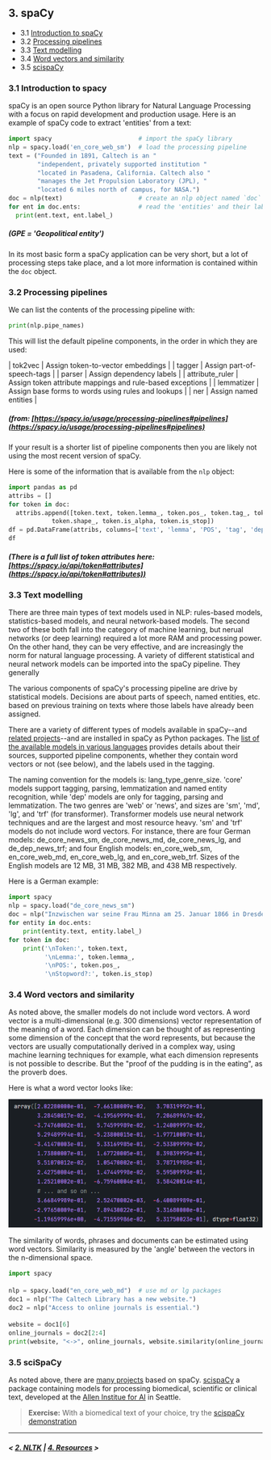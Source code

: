 ## 3. spaCy

- 3.1 [Introduction to spaCy](#spacy)
- 3.2 [Processing pipelines](#pipe)
- 3.3 [Text modelling](#model)
- 3.4 [Word vectors and similarity](#vec)
- 3.5 [scispaCy](#sci)

### <a name='spacy'/>3.1 Introduction to spacy

spaCy is an open source Python library for Natural Language Processing with a focus on rapid development 
and production usage. Here is an example of spaCy code to extract 'entities' from a text:

```python
import spacy                        # import the spaCy library
nlp = spacy.load('en_core_web_sm')  # load the processing pipeline
text = ("Founded in 1891, Caltech is an "
        "independent, privately supported institution "
        "located in Pasadena, California. Caltech also "
        "manages the Jet Propulsion Laboratory (JPL), "
        "located 6 miles north of campus, for NASA.")
doc = nlp(text)                     # create an nlp object named `doc`
for ent in doc.ents:                # read the 'entities' and their labels, from `doc`
  print(ent.text, ent.label_)
```
##### (GPE = 'Geopolitical entity')

In its most basic form a spaCy application can be very short, but a lot of processing steps take place,
and a lot more information is contained within the `doc` object.

### <a name='pipe'/>3.2 Processing pipelines

We can list the contents of the processing pipeline with:

```python
print(nlp.pipe_names)
```

This will list the default pipeline components, in the order in which they are used:

| tok2vec | Assign token-to-vector embeddings |
| tagger | Assign part-of-speech-tags |
| parser | Assign dependency labels |
| attribute_ruler | Assign token attribute mappings and rule-based exceptions |
| lemmatizer | Assign base forms to words using rules and lookups |
| ner | Assign named entities |

##### (from: [https://spacy.io/usage/processing-pipelines#pipelines](https://spacy.io/usage/processing-pipelines#pipelines)

If your result is a shorter list of pipeline components then you are likely not using the most recent version of spaCy.

Here is some of the information that is available from the `nlp` object:

```python
import pandas as pd
attribs = []
for token in doc:
  attribs.append([token.text, token.lemma_, token.pos_, token.tag_, token.dep_,
            token.shape_, token.is_alpha, token.is_stop])
df = pd.DataFrame(attribs, columns=['text', 'lemma', 'POS', 'tag', 'dependency', 'shape', 'alpha', 'stop'])
df
```

##### (There is a full list of token attributes here: [https://spacy.io/api/token#attributes](https://spacy.io/api/token#attributes))

### <a name='model'/>3.3 Text modelling

There are three main types of text models used in NLP: rules-based models, statistics-based models, and neural network-based models. The second two of these both fall into the category of machine learning, but nerual networks (or deep learning) required a lot more RAM and processing power. On the other hand, they can be very effective, and are increasingly the norm for natural language processing. A variety of different statistical and neural network models can be imported into the spaCy pipeline. They generally 

The various components of spaCy's processing pipeline are drive by statistical models. Decisions are about parts of speech, named entities, etc. based on previous training on texts where those labels have already been assigned.

There are a variety of different types of models available in spaCy--and [related projects](https://spacy.io/universe)--and are installed
in spaCy as Python packages. The [list of the available models in various languages](https://spacy.io/models/en) provides details about their sources, supported pipeline components, whether they contain word vectors or not (see below), and the labels used in the tagging.

The naming convention for the models is: lang_type_genre_size. 'core' models support tagging, parsing, lemmatization 
and named entity recognition, while 'dep' models are only for tagging, parsing and lemmatization. The two genres are 
'web' or 'news', and sizes are 'sm', 'md', 'lg', and 'trf' (for transformer). Transformer models use neural network 
techniques and are the largest and most resource heavy. 'sm' and 'trf' models do not include word vectors. 
For instance, there are four German models: de_core_news_sm, de_core_news_md, de_core_news_lg, and de_dep_news_trf; 
and four English models: en_core_web_sm, en_core_web_md, en_core_web_lg, and en_core_web_trf.
Sizes of the English models are 12 MB, 31 MB, 382 MB, and 438 MB respectively.

Here is a German example:

```python
import spacy
nlp = spacy.load("de_core_news_sm")
doc = nlp("Inzwischen war seine Frau Minna am 25. Januar 1866 in Dresden gestorben.") # glish: 'Where are you?'
for entity in doc.ents:
    print(entity.text, entity.label_)
for token in doc:
    print('\nToken:', token.text, 
          '\nLemma:', token.lemma_, 
          '\nPOS:', token.pos_, 
          '\nStopword?:', token.is_stop)
```

### <a name='vec'/>3.4 Word vectors and similarity

As noted above, the smaller models do not include word vectors. A word vector is a multi-dimensional (e.g. 300 dimensions) vector
representation of the meaning of a word. Each dimension can be thought of as representing some dimension of the concept that the word
represents, but because the vectors are usually computationally derived in a complex way, using machine learning techniques for example,
what each dimension represents is not possible to describe. But the "proof of the pudding is in the eating", as the proverb does.

Here is what a word vector looks like:

<img src='vector.png' alt='Word vector'/>

The similarity of words, phrases and documents can be estimated using word vectors. Similarity is measured by the 'angle'
between the vectors in the n-dimensional space.

```python
import spacy

nlp = spacy.load("en_core_web_md")  # use md or lg packages
doc1 = nlp("The Caltech Library has a new website.")
doc2 = nlp("Access to online journals is essential.")

website = doc1[6]
online_journals = doc2[2:4]
print(website, "<->", online_journals, website.similarity(online_journals))
```

### <a name='sci'/>3.5 sciSpaCy

As noted above, there are [many projects](https://spacy.io/universe) based on spaCy. [scispaCy](https://allenai.github.io/scispacy/)
a package containing models for processing biomedical, scientific or clinical text, developed at the [Allen Institue for AI](https://allenai.org/) in Seattle. 

> **Exercise:** With a biomedical text of your choice, try the [scispaCy demonstration](https://scispacy.apps.allenai.org/)

---

##### \< [2. NLTK](nltk.md) \| [4. Resources](resources.md) \>

